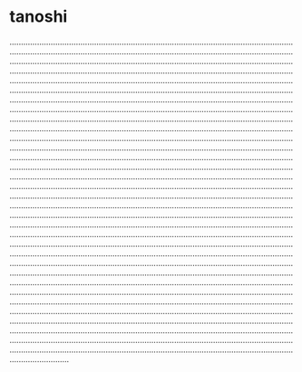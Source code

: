 # tanoshi

......................................................................................................................................................................................................................................................................................................................................................................................................................................................................................................................................................................................................................................................................................................................................................................................................................................................................................................................................................................................................................................................................................................................................................................................................................................................................................................................................................................................................................................................................................................................................................................................................................................................................................................................................................................................................................................................................................................................................................................................................................................................................................................................................................................................................................................................................................................................................................................................................................................................................................................................................................................................................................................................................................................................................................................................................................................................................................................................................................................................................................................................................................................................................................................................................................................................................................................................................................................................................................................................................................................................................................................................................................................................................................................................................................................................................................................................................................................................................................................................................................................................................................................................................................................................................................................................................................